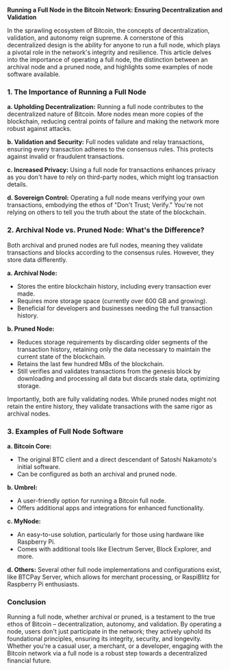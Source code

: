 **Running a Full Node in the Bitcoin Network: Ensuring Decentralization and Validation**

In the sprawling ecosystem of Bitcoin, the concepts of decentralization, validation, and autonomy reign supreme. A cornerstone of this decentralized design is the ability for anyone to run a full node, which plays a pivotal role in the network's integrity and resilience. This article delves into the importance of operating a full node, the distinction between an archival node and a pruned node, and highlights some examples of node software available.

### **1. The Importance of Running a Full Node**

**a. Upholding Decentralization:** Running a full node contributes to the decentralized nature of Bitcoin. More nodes mean more copies of the blockchain, reducing central points of failure and making the network more robust against attacks.

**b. Validation and Security:** Full nodes validate and relay transactions, ensuring every transaction adheres to the consensus rules. This protects against invalid or fraudulent transactions.

**c. Increased Privacy:** Using a full node for transactions enhances privacy as you don't have to rely on third-party nodes, which might log transaction details.

**d. Sovereign Control:** Operating a full node means verifying your own transactions, embodying the ethos of "Don't Trust; Verify." You're not relying on others to tell you the truth about the state of the blockchain.

### **2. Archival Node vs. Pruned Node: What's the Difference?**

Both archival and pruned nodes are full nodes, meaning they validate transactions and blocks according to the consensus rules. However, they store data differently.

**a. Archival Node:** 
- Stores the entire blockchain history, including every transaction ever made.
- Requires more storage space (currently over 600 GB and growing).
- Beneficial for developers and businesses needing the full transaction history.

**b. Pruned Node:**
- Reduces storage requirements by discarding older segments of the transaction history, retaining only the data necessary to maintain the current state of the blockchain.
- Retains the last few hundred MBs of the blockchain.
- Still verifies and validates transactions from the genesis block by downloading and processing all data but discards stale data, optimizing storage.

Importantly, both are fully validating nodes. While pruned nodes might not retain the entire history, they validate transactions with the same rigor as archival nodes.

### **3. Examples of Full Node Software**

**a. Bitcoin Core:**
- The original BTC client and a direct descendant of Satoshi Nakamoto's initial software.
- Can be configured as both an archival and pruned node.
  
**b. Umbrel:**
- A user-friendly option for running a Bitcoin full node.
- Offers additional apps and integrations for enhanced functionality.
  
**c. MyNode:**
- An easy-to-use solution, particularly for those using hardware like Raspberry Pi.
- Comes with additional tools like Electrum Server, Block Explorer, and more.
  
**d. Others:** 
Several other full node implementations and configurations exist, like BTCPay Server, which allows for merchant processing, or RaspiBlitz for Raspberry Pi enthusiasts.

### **Conclusion**

Running a full node, whether archival or pruned, is a testament to the true ethos of Bitcoin – decentralization, autonomy, and validation. By operating a node, users don't just participate in the network; they actively uphold its foundational principles, ensuring its integrity, security, and longevity. Whether you're a casual user, a merchant, or a developer, engaging with the Bitcoin network via a full node is a robust step towards a decentralized financial future.
